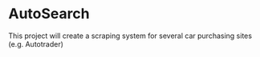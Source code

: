 # AutoSearch

This project will create a scraping system for several car purchasing sites (e.g. Autotrader)
